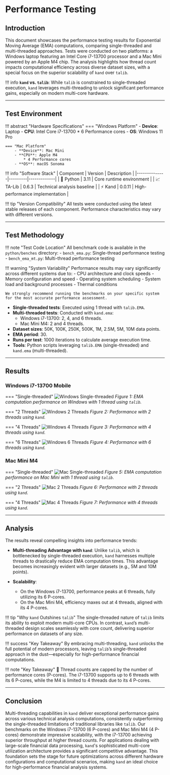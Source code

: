 # Performance Testing

## Introduction

This document showcases the performance testing results for Exponential Moving Average (EMA) computations, comparing single-threaded and multi-threaded approaches. Tests were conducted on two platforms: a Windows laptop featuring an Intel Core i7-13700 processor and a Mac Mini powered by an Apple M4 chip. The analysis highlights how thread count impacts computational efficiency across diverse dataset sizes, with a special focus on the superior scalability of `kand` over `talib`.

!!! info
    **`kand` vs. `talib`**: While `talib` is constrained to single-threaded execution, `kand` leverages multi-threading to unlock significant performance gains, especially on modern multi-core hardware.

---

## Test Environment

!!! abstract "Hardware Specifications"
    === "Windows Platform"
        - **Device**: Laptop
        - **CPU**: Intel Core i7-13700
            * 6 Performance cores
        - **OS**: Windows 11 Pro

    === "Mac Platform"
        - **Device**: Mac Mini
        - **CPU**: Apple M4
            * 4 Performance cores
        - **OS**: macOS Sonoma

!!! info "Software Stack"
    | Component     | Version | Description |
    |--------------|---------|-------------|
    | :snake: Python | 3.11    | Core runtime environment |
    | :chart_with_upwards_trend: TA-Lib | 0.6.3   | Technical analysis baseline |
    | :zap: Kand    | 0.0.11  | High-performance implementation |

!!! tip "Version Compatibility"
    All tests were conducted using the latest stable releases of each component. Performance characteristics may vary with different versions.

---

## Test Methodology

!!! note "Test Code Location"
    All benchmark code is available in the `python/benches` directory:
    - `bench_ema.py`: Single-thread performance testing
    - `bench_ema_mt.py`: Multi-thread performance testing

!!! warning "System Variability"
    Performance results may vary significantly across different systems due to:
    - CPU architecture and clock speeds
    - Memory configuration and speed
    - Operating system scheduling
    - System load and background processes
    - Thermal conditions

    We strongly recommend running the benchmarks on your specific system for the most accurate performance assessment.

- **Single-threaded tests**: Executed using 1 thread with `talib.EMA`.
- **Multi-threaded tests**: Conducted with `kand.ema`:
  - Windows i7-13700: 2, 4, and 6 threads.
  - Mac Mini M4: 2 and 4 threads.
- **Dataset sizes**: 50K, 100K, 250K, 500K, 1M, 2.5M, 5M, 10M data points.
- **EMA period**: 30.
- **Runs per test**: 1000 iterations to calculate average execution time.
- **Tools**: Python scripts leveraging `talib.EMA` (single-threaded) and `kand.ema` (multi-threaded).

---

## Results

### Windows i7-13700 Mobile

=== "Single-threaded"
    ![Windows Single-threaded](assets/batch_ema_performance_win_i713700.png)
    *Figure 1: EMA computation performance on Windows with 1 thread using `talib`.*

=== "2 Threads"
    ![Windows 2 Threads](assets/batch_ema_performance_mt_2_win_i713700.png)
    *Figure 2: Performance with 2 threads using `kand`.*

=== "4 Threads"
    ![Windows 4 Threads](assets/batch_ema_performance_mt_4_win_i713700.png)
    *Figure 3: Performance with 4 threads using `kand`.*

=== "6 Threads"
    ![Windows 6 Threads](assets/batch_ema_performance_mt_6_win_i713700.png)
    *Figure 4: Performance with 6 threads using `kand`.*

### Mac Mini M4

=== "Single-threaded"
    ![Mac Single-threaded](assets/batch_ema_performance_mac_m4.png)
    *Figure 5: EMA computation performance on Mac Mini with 1 thread using `talib`.*

=== "2 Threads"
    ![Mac 2 Threads](assets/batch_ema_performance_mt_2_mac_m4.png)
    *Figure 6: Performance with 2 threads using `kand`.*

=== "4 Threads"
    ![Mac 4 Threads](assets/batch_ema_performance_mt_4_mac_m4.png)
    *Figure 7: Performance with 4 threads using `kand`.*

---

## Analysis

The results reveal compelling insights into performance trends:

- **Multi-threading Advantage with `kand`**: Unlike `talib`, which is bottlenecked by single-threaded execution, `kand` harnesses multiple threads to drastically reduce EMA computation times. This advantage becomes increasingly evident with larger datasets (e.g., 5M and 10M points).

- **Scalability**:

  - On the Windows i7-13700, performance peaks at 6 threads, fully utilizing its 6 P-cores.
  - On the Mac Mini M4, efficiency maxes out at 4 threads, aligned with its 4 P-cores.

!!! tip "Why `kand` Outshines `talib`"
    The single-threaded nature of `talib` limits its ability to exploit modern multi-core CPUs. In contrast, `kand`’s multi-threaded design scales seamlessly with core count, delivering superior performance on datasets of any size.

!!! success "Key Takeaway"
    By embracing multi-threading, `kand` unlocks the full potential of modern processors, leaving `talib`’s single-threaded approach in the dust—especially for high-performance financial computations.

!!! note "Key Takeaway"
    📌 Thread counts are capped by the number of performance cores (P-cores). The i7-13700 supports up to 6 threads with its 6 P-cores, while the M4 is limited to 4 threads due to its 4 P-cores.

---

## Conclusion

Multi-threading capabilities in `kand` deliver exceptional performance gains across various technical analysis computations, consistently outperforming the single-threaded limitations of traditional libraries like `talib`. Our benchmarks on the Windows i7-13700 (6 P-cores) and Mac Mini M4 (4 P-cores) demonstrate impressive scalability, with the i7-13700 achieving superior throughput at higher thread counts. For applications dealing with large-scale financial data processing, `kand`'s sophisticated multi-core utilization architecture provides a significant competitive advantage. This foundation sets the stage for future optimizations across different hardware configurations and computational scenarios, making `kand` an ideal choice for high-performance financial analysis systems.
